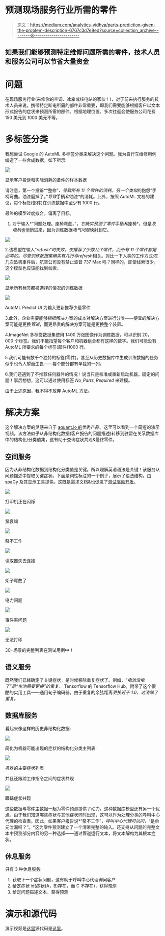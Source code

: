 # 预测现场服务行业所需的零件

> 原文：<https://medium.com/analytics-vidhya/parts-prediction-given-the-problem-description-6767c3d7e8ed?source=collection_archive---------8----------------------->

## 如果我们能够预测特定维修问题所需的零件，技术人员和服务公司可以节省大量资金

# **问题**

在现场服务行业(来修你的空调、冰箱或核电站的家伙！)，对于前来执行服务的技术人员来说，携带特定断电所需的部件非常重要，即我们需要能够根据客户以文本形式报告的症状来预测所需的部件。根据地理位置，多次往返会使服务公司花费 150 美元到 1000 美元不等。

# **多标签分类**

我想尝试 Google 的 AutoML 多标签分类来解决这个问题。我为自行车维修用例编造了一些合成数据，如下所示:

![](img/0abb0bb46acc0107844975a26619b205.png)

显示客户投诉和实际消耗的备件的样本数据

请注意，第一个投诉*“整修”*，导致所有 11 个零件的消耗。另一个类似*的抱怨“手柄弯曲。油漆磨掉了。”*导致*手柄*和*油漆*的消耗。此外，按照 AutoML 文档的建议，每个标签(部件)在训练数据中至少有 1000 行。

最终的模型过度拟合，偏离了目标。

1.  对于输入*“问题处理。座椅弯曲。”，*它确实预测了零件*手柄*和*座椅*，但是*发电机*也悄悄进来，因为训练数据*电气问题*映射到它。

![](img/afb6e5681e16cc36422a49f4d864badd.png)

2.该模型在输入“*refush”*时失败，仅推荐了少数几个零件，而所有 11 个零件都是必需的。尽管训练数据集确实有几行与*refresh*相关。对比一下人类的工作方式:在几次坠机事件后，航空公司没有禁止波音 737 Max 吗？同样的，即使线索很少，这个模型也应该能找到线索。

![](img/6af5e2564cc36bb1e988b8b7f0bc7e26.png)

显示所有标签都被选择的情况的训练数据

![](img/cfd5b8a0e5df29f2ea3afcd1a9dd78c9.png)

AutoML Predict UI 为输入更新推荐少量零件

3.此外，企业需要能够根据解决方案的成本对解决方案进行分类——便宜的解决方案可能是更换*管道*，而更昂贵的解决方案可能是更换整个装置。

4.ImageNet 多标签数据集使用 1400 万张图像作为训练数据，可以识别 20，000 个标签。我们不能指望每个客户和机器组合都有这样的数字。我们可能没有 AutoML 所要求的每个标签(部件)1000 行。

5.我们可能有数千个独特的标签(零件)。甚至从历史数据库中生成训练数据的任务似乎也令人望而生畏——每个部分都有单独的一列。

6.我们还遇到了不推荐任何器件的情况！说当只是校准或重新启动机器，固定的问题！事后想想，这可以通过使用标签 *No_Parts_Required* 来建模。

由于上述原因，我不得不放弃 AutoML 方法。

# 解决方案

这个解决方案的灵感来自于 [aquant.io 的](https://www.aquant.io/)优秀产品。这里可以看到一个简短的演示视频。该方法似乎从非结构化数据(客户报告的问题描述)转移到驻留在关系数据库中的结构化/分类值集，这有助于查询症状共现&最终零件。

## 空间服务

因为从非结构化数据到结构化分类值是关键，所以理解英语语法是关键！该服务从问题描述中提取关键症状。下面是词性标注的一个例子，展示了语法结构，由 spaCy 及其显示工具提供。这既是需求文档&也促进了[测试驱动开发](https://technologyconversations.com/2013/12/20/test-driven-development-tdd-example-walkthrough/)。

![](img/7db2a9fbfe5b5bb021332634e5c1480c.png)

打印机正在闪烁

![](img/7c9ea4c5a21f36f9095ca2538f8c2e41.png)

泵衰竭

![](img/cdd08894becc5ee8a1c5720839917f23.png)

泵不工作

![](img/068f0a9608e9b5c06d02b1887662f00c.png)

读取器失去连接

![](img/37fddc64d8065134268aa5d51aaaf16a.png)

架子弯曲了

![](img/41c435c2f6ad1a80c385550ad15f9681.png)

电力问题

![](img/b878166afde730642e7e976e9df2caa2.png)

事件率问题

![](img/f4201c2ea14b6506c44e941967e6fc7b.png)

无法打印

30+场景的完整列表在测试用例中！

## 语义服务

既然我们已经确定了关键症状，是时候移除重复症状了。例如，“*电池没电了”*是*“电池需要更换”的重复。* Tensorflow 的 Tensorflow Hub，附带了这个很酷的实用工具——通用句子编码器。由于重复的余弦距离*更接近于 1.0，这消除了重复。*

## 数据库服务

看起来像这样的历史非结构化数据:

![](img/ee3918a1a8d3d20b70e8d50ccc59578c.png)

简化为机器可能出现的症状的结构化分类主列表:

![](img/613981b8488b18e0bda17d19e1577148.png)

机器的主要症状列表

并且还跟踪工作指令之间的症状共现

![](img/b3efe25cd5999d071fba860c7f59f4b6.png)

跟踪症状共现

这些数据与零件主数据一起为零件预测提供了动力。这种数据库模型还有另一个优点。由于我们知道哪些症状与其他症状同时出现，这可以作为处理分类的呼叫中心代理的检查表。因此，如果客户报告说*“泵不工作”*，呼叫中心代理可以问，*“是单元泄漏吗？”。*这为零件预测建立了一个清晰完整的输入。还支持从问题的完整文本中预测部分内容的另一种选择——通过管道运行文本，将文本解构为其根本症状。

## 休息服务

只有 3 种休息服务:

1.  获取下一个症状问题，这有助于呼叫中心代理询问客户
2.  给定症状 id(症状(A，B)存在，而 C 不存在)，获得预测
3.  给定问题描述文本，获得预测

# 演示和源代码

演示视频是[这里](https://youtu.be/mxsxe5ApARg)源代码是[这里](https://github.com/navraj28/aquant)。